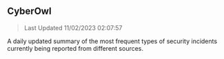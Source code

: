 ## CyberOwl 
> Last Updated 11/02/2023 02:07:57 


A daily updated summary of the most frequent types of security incidents currently being reported from different sources.

